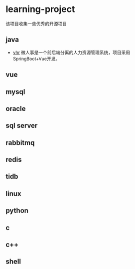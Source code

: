 # learning-project
该项目收集一些优秀的开源项目

## java
* [vhr](https://github.com/lenve/vhr)  微人事是一个前后端分离的人力资源管理系统，项目采用SpringBoot+Vue开发。

## vue
## mysql
## oracle
## sql server
## rabbitmq
## redis
## tidb
## linux
## python
## c
## c++
## shell

